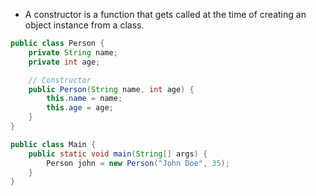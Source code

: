 - A constructor is a function that gets called at the time of creating an object instance from a class.

```java
public class Person {
    private String name;
    private int age;

    // Constructor
    public Person(String name, int age) {
        this.name = name;
        this.age = age;
    }
}
```

```java
public class Main {
    public static void main(String[] args) {
        Person john = new Person("John Doe", 35);
    }
}
```